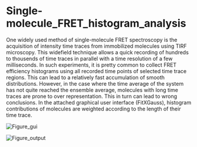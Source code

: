 # Single-molecule_FRET_histogram_analysis

One widely used method of single-molecule FRET spectroscopy is the acquisition of intensity time traces from immobilized molecules using TIRF microscopy. This widefield technique allows a quick recording of hundreds to thousends of time traces in parallel with a time resolution of a few milliseconds. In such experiments, it is pretty common to collect FRET efficiency histograms using all recorded time points of selected time trace regions. This can lead to a relatively fast accumulation of smooth distributions. However, in the case where the time average of the system has not quite reached the ensemble average, molecules with long time traces are prone to over representation. This in turn can lead to wrong conclusions. In the attached graphical user interface (FitXGauss), histogram contributions of molecules are weighted according to the length of their time trace. 



![Figure_gui](https://user-images.githubusercontent.com/58071484/135050815-3ce29f00-b619-403c-bea0-17c839b0c554.jpg)


![Figure_output](https://user-images.githubusercontent.com/58071484/135051420-a5df01b6-8cde-41d0-b93b-55f2df0093c7.jpg)
